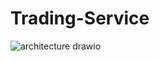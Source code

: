 # Trading-Service

![architecture drawio](https://github.com/ndavidson19/Trading-Service/assets/59320455/dfb38f91-291d-49bc-b34c-9b50526b2660)
